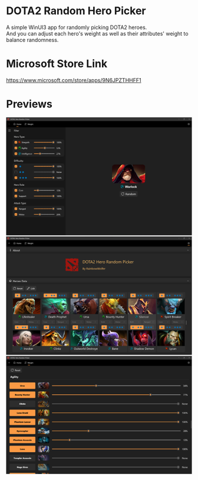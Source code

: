 # DOTA2 Random Hero Picker
A simple WinUI3 app for randomly picking DOTA2 heroes.
<br/>
And you can adjust each hero's weight as well as their attributes' weight to balance randomness.

# Microsoft Store Link
https://www.microsoft.com/store/apps/9N6JPZTHHFF1

# Previews
<img src="Screenshots\Screenshot1.png"/>
<img src="Screenshots\Screenshot2.png"/>
<img src="Screenshots\Screenshot3.png"/>
